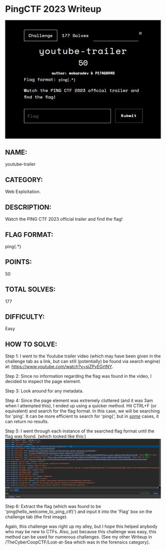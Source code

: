 <h1>PingCTF 2023 Writeup</h1>

![](../Images/YOUTUBE-TRAILER-PINGCTF2023.PNG)

<h2>NAME:</h2> youtube-trailer
<br>
<h2>CATEGORY:</h2> Web Exploitation.
<br>
<h2>DESCRIPTION:</h2> Watch the PING CTF 2023 official trailer and find the flag!
<br>
<h2>FLAG FORMAT:</h2> ping{.*}
<br>
<h2>POINTS:</h2> 50
<br>
<h2>TOTAL SOLVES:</h2> 177
<br>
<h2>DIFFICULTY:</h2> Easy</h2>
<br>
<h2>HOW TO SOLVE: </h2>

Step 1: I went to the Youtube trailer video (which may have been given in the challenge tab as a link, but can still (potentially) be found via search engine) at: https://www.youtube.com/watch?v=siZPvEGrtNY.

Step 2: Since no information regarding the flag was found in the video, I decided to inspect the page element.

Step 3: Look around for any metadata.

Step 4: Since the page element was extremely cluttered (and it was 3am when I attempted this), I ended up using a quicker method.
Hit CTRL+F (or equivalent) and search for the flag format. In this case, we will be searching for 'ping'. It can be more efficient to search for 'ping{', but in <u><i>some</i></u> cases, it can return no results.

Step 5: I went through each instance of the searched flag format until the flag was found.
(which looked like this:)
![](../Images/YOUTUBE-TRAILER-FLAG-PINGCTF2023.PNG)

Step 6: Extract the flag (which was found to be 'ping{hello_welcome_to_ping_ctf}') and input it into the 'Flag' box on the challenge tab (the first image).

Again, this challenge was right up my alley, but I hope this helped anybody who may be new to CTFs.
Also, just because this challenge was easy, this method can be used for numerous challenges. (See my other Writeup in /TheCyberCoopCTF/Lost-at-Sea which was in the forensics category).

